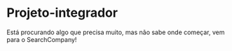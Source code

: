 # Projeto-integrador
Está procurando algo que precisa muito, mas não sabe onde começar, vem para o SearchCompany!
